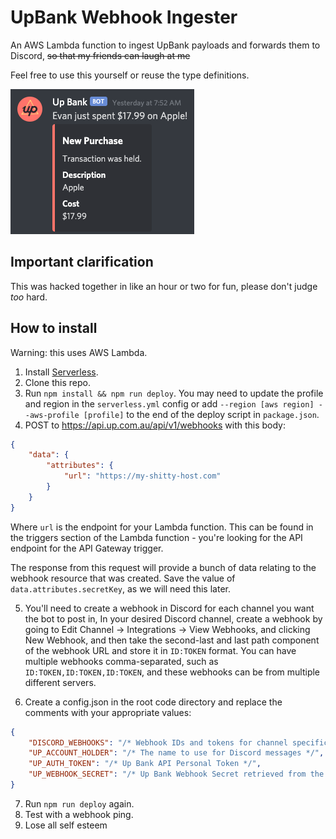 # UpBank Webhook Ingester

An AWS Lambda function to ingest UpBank payloads and forwards them to Discord, ~~so that my friends can laugh at me~~

Feel free to use this yourself or reuse the type definitions.

![A screenshot of the bot in action in Discord](docs/screenshot.png)

## Important clarification

This was hacked together in like an hour or two for fun, please don't judge _too_ hard.

## How to install

Warning: this uses AWS Lambda.

1. Install [Serverless](https://www.serverless.com/framework/docs/getting-started/).
2. Clone this repo.
3. Run `npm install && npm run deploy`. You may need to update the profile and region in the `serverless.yml` config or add `--region [aws region] --aws-profile [profile]` to the end of the deploy script in `package.json`.
4. POST to https://api.up.com.au/api/v1/webhooks with this body:
```json
{
	"data": {
		"attributes": {
			"url": "https://my-shitty-host.com"
		}
	}
}
```
Where `url` is the endpoint for your Lambda function. This can be found in the triggers section of the Lambda function - you're looking for the API endpoint for the API Gateway trigger.

The response from this request will provide a bunch of data relating to the webhook resource that was created. Save the value of `data.attributes.secretKey`, as we will need this later.

5. You'll need to create a webhook in Discord for each channel you want the bot to post in, In your desired Discord channel, create a webhook by going to Edit Channel -> Integrations -> View Webhooks, and clicking New Webhook, and then take the second-last and last path component of the webhook URL and store it in `ID:TOKEN` format. You can have multiple webhooks comma-separated, such as `ID:TOKEN,ID:TOKEN,ID:TOKEN`, and these webhooks can be from multiple different servers.

6. Create a config.json in the root code directory and replace the comments with your appropriate values:

```json
{
    "DISCORD_WEBHOOKS": "/* Webhook IDs and tokens for channel specific webhooks */",
    "UP_ACCOUNT_HOLDER": "/* The name to use for Discord messages */",
    "UP_AUTH_TOKEN": "/* Up Bank API Personal Token */",
    "UP_WEBHOOK_SECRET": "/* Up Bank Webhook Secret retrieved from the API's `data.attributes.secretKey` prop upon webhook creation */"
}
```

7. Run `npm run deploy` again.
8. Test with a webhook ping.
9. Lose all self esteem
